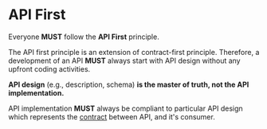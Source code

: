 # API First

Everyone **MUST** follow the **API First** principle.

The API first principle is an extension of contract-first principle. Therefore, a development of an API **MUST** always start with API design without any upfront coding activities.

**API design** \(e.g., description, schema\) **is the master of truth, not the API implementation.**

API implementation **MUST** always be compliant to particular API design which represents the [contract](contract.md) between API, and it's consumer.

